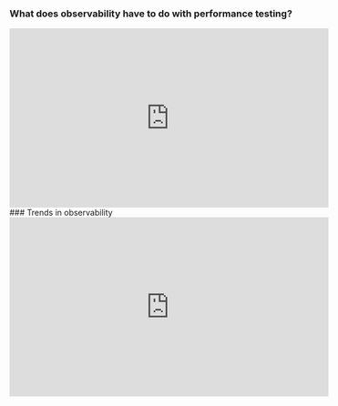 
### What does observability have to do with performance testing?

<iframe width="560" height="315" src="https://www.youtube.com/embed/ADkd18AdaEA" title="YouTube video player" frameborder="0" allow="accelerometer; autoplay; clipboard-write; encrypted-media; gyroscope; picture-in-picture" allowfullscreen></iframe>
### Trends in observability

<iframe width="560" height="315" src="https://www.youtube.com/embed/SD5Y4QejEu4" title="YouTube video player" frameborder="0" allow="accelerometer; autoplay; clipboard-write; encrypted-media; gyroscope; picture-in-picture" allowfullscreen></iframe>
